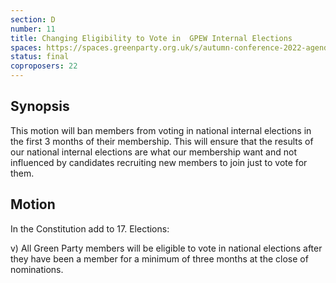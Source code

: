 ```yaml
---
section: D
number: 11
title: Changing Eligibility to Vote in  GPEW Internal Elections
spaces: https://spaces.greenparty.org.uk/s/autumn-conference-2022-agenda-forum/?contentId=101082
status: final
coproposers: 22
---
```

## Synopsis
This motion will ban members from voting in national internal elections in the first 3 months of their membership. This will ensure that the results of our national internal elections are what our membership want and not influenced by candidates recruiting new members to join just to vote for them.

## Motion
In the Constitution add to 17. Elections:

v) All Green Party members will be eligible to vote in national elections after they have been a member for a minimum of three months at the close of nominations.
